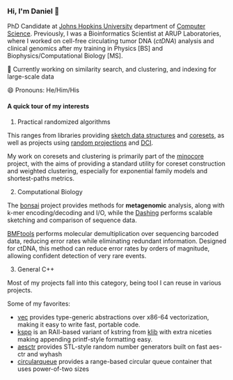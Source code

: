 ### Hi, I'm Daniel 👋

PhD Candidate at [Johns Hopkins University](https://jhu.edu) department of [Computer Science](https://cs.jhu.edu).
Previously, I was a Bioinformatics Scientist at ARUP Laboratories, where I worked on
cell-free circulating tumor DNA (_ctDNA_) analysis and clinical genomics after my training
in Physics [BS] and Biophysics/Computational Biology [MS].

🔭 Currently working on similarity search, and clustering, and indexing for large-scale data

😄 Pronouns: He/Him/His

#### A quick tour of my interests

1. Practical randomized algorithms

This ranges from libraries providing [sketch data structures](https://github.com/dnbaker/sketch) and [coresets](https://github.com/dnbaker/minocore),
as well as projects using [random projections](https://github.com/dnbaker/frp) and [DCI](https://github.com/dnbaker/DCI).

My work on coresets and clustering is primarily part of the [minocore](https://github.com/dnbaker/minocore) project, with the aims
of providing a standard utility for coreset construction and weighted clustering, especially for exponential family models and shortest-paths metrics.

2. Computational Biology

The [bonsai](https://github.com/dnbaker/bonsai) project provides methods for __metagenomic__ analysis,
along with k-mer encoding/decoding and I/O, while the [Dashing](https://github.com/dnbaker/dashing) performs scalable
sketching and comparison of sequence data.

[BMFtools](https://github.com/dnbaker/bmftools) performs molecular demultiplication over sequencing barcoded data, reducing error rates while eliminating redundant information.
Designed for ctDNA, this method can reduce error rates by orders of magnitude, allowing confident detection of very rare events.

3. General C++

Most of my projects fall into this category, being tool I can reuse in various projects.

Some of my favorites:

- [vec](https://github.com/dnbaker/vec) provides type-generic abstractions over x86-64 vectorization, making it easy to write fast, portable code.
- [kspp](https://github.com/dnbaker/kspp) is an RAII-based variant of kstring from [klib](https://github.com/attractivechaos/klib) with extra niceties making appending printf-style formatting easy.
- [aesctr](https://github.com/dnbaker/aesctr) provides STL-style random number generators built on fast aes-ctr and wyhash
- [circularqueue](https://github.com/dnbaker/circularqueue) provides a range-based circular queue container that uses power-of-two sizes
  

<!--
**dnbaker/dnbaker** is a ✨ _special_ ✨ repository because its `README.md` (this file) appears on your GitHub profile.

Here are some ideas to get you started:

- 🔭 I’m currently working on ...
- 🌱 I’m currently learning ...
- 👯 I’m looking to collaborate on ...
- 🤔 I’m looking for help with ...
- 💬 Ask me about ...
- 📫 How to reach me: ...
- 😄 Pronouns: ...
- ⚡ Fun fact: ...
-->
